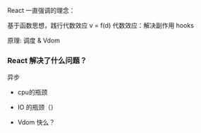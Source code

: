 

React 一直强调的理念：

基于函数思想，践行代数效应 v = f(d)
代数效应：解决副作用
hooks

原理: 调度 & Vdom

### React 解决了什么问题？
异步

* cpu的瓶颈
  
* IO 的瓶颈（）
* Vdom 快么？
